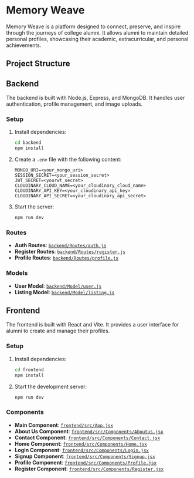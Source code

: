 # Memory Weave

Memory Weave is a platform designed to connect, preserve, and inspire through the journeys of college alumni. It allows alumni to maintain detailed personal profiles, showcasing their academic, extracurricular, and personal achievements.

## Project Structure

## Backend

The backend is built with Node.js, Express, and MongoDB. It handles user authentication, profile management, and image uploads.

### Setup

1. Install dependencies:

    ```sh
    cd backend
    npm install
    ```

2. Create a `.env` file with the following content:

    ```env
    MONGO_URI=<your_mongo_uri>
    SESSION_SECRET=<your_session_secret>
    JWT_SECRET=<yourwt_secret>
    CLOUDINARY_CLOUD_NAME=<your_cloudinary_cloud_name>
    CLOUDINARY_API_KEY=<your_cloudinary_api_key>
    CLOUDINARY_API_SECRET=<your_cloudinary_api_secret>
    ```

3. Start the server:

    ```sh
    npm run dev
    ```

### Routes

- **Auth Routes**: [`backend/Routes/auth.js`](backend/Routes/auth.js )
- **Register Routes**: [`backend/Routes/register.js`](backend/Routes/register.js )
- **Profile Routes**: [`backend/Routes/profile.js`](backend/Routes/profile.js )

### Models

- **User Model**: [`backend/Model/user.js`](backend/Model/user.js )
- **Listing Model**: [`backend/Model/listing.js`](backend/Model/listing.js )

## Frontend

The frontend is built with React and Vite. It provides a user interface for alumni to create and manage their profiles.

### Setup

1. Install dependencies:

    ```sh
    cd frontend
    npm install
    ```

2. Start the development server:

    ```sh
    npm run dev
    ```

### Components

- **Main Component**: [`frontend/src/App.jsx`](frontend/src/App.jsx )
- **About Us Component**: [`frontend/src/Components/Aboutus.jsx`](frontend/src/Components/Aboutus.jsx )
- **Contact Component**: [`frontend/src/Components/Contact.jsx`](frontend/src/Components/Contact.jsx )
- **Home Component**: [`frontend/src/Components/Home.jsx`](frontend/src/Components/Home.jsx )
- **Login Component**: [`frontend/src/Components/Login.jsx`](frontend/src/Components/Login.jsx )
- **Signup Component**: [`frontend/src/Components/Signup.jsx`](frontend/src/Components/Signup.jsx )
- **Profile Component**: [`frontend/src/Components/Profile.jsx`](frontend/src/Components/Profile.jsx )
- **Register Component**: [`frontend/src/Components/Register.jsx`](frontend/src/Components/Register.jsx )


